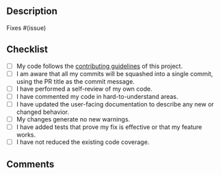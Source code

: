 ## Description

<!-- Please include a summary of the change and the relevant issue(s) it resolves, if any (otherwise delete that line). -->

Fixes #(issue)

## Checklist

<!-- Please go through the following checklist to ensure that your change is ready for review. -->

- [ ] My code follows the [contributing guidelines][contributing] of this project.
- [ ] I am aware that all my commits will be squashed into a single commit, using the PR title as the commit message.
- [ ] I have performed a self-review of my own code.
- [ ] I have commented my code in hard-to-understand areas.
- [ ] I have updated the user-facing documentation to describe any new or changed behavior.
- [ ] My changes generate no new warnings.
- [ ] I have added tests that prove my fix is effective or that my feature works.
- [ ] I have not reduced the existing code coverage.

## Comments

<!-- If there are unchecked boxes in the list above, but you would still like your PR to be reviewed or considered for merging, please describe here why boxes were not checked. -->

[contributing]: CONTRIBUTING.md
